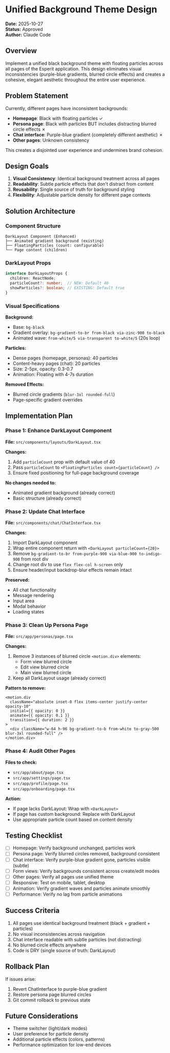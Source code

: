 # Unified Background Theme Design

**Date:** 2025-10-27  
**Status:** Approved  
**Author:** Claude Code

## Overview

Implement a unified black background theme with floating particles across all pages of the Esperit application. This design eliminates visual inconsistencies (purple-blue gradients, blurred circle effects) and creates a cohesive, elegant aesthetic throughout the entire user experience.

## Problem Statement

Currently, different pages have inconsistent backgrounds:
- **Homepage**: Black with floating particles ✓
- **Persona page**: Black with particles BUT includes distracting blurred circle effects ✗
- **Chat interface**: Purple-blue gradient (completely different aesthetic) ✗
- **Other pages**: Unknown consistency

This creates a disjointed user experience and undermines brand cohesion.

## Design Goals

1. **Visual Consistency**: Identical background treatment across all pages
2. **Readability**: Subtle particle effects that don't distract from content
3. **Reusability**: Single source of truth for background styling
4. **Flexibility**: Adjustable particle density for different page contexts

## Solution Architecture

### Component Structure

```
DarkLayout Component (Enhanced)
├── Animated gradient background (existing)
├── FloatingParticles (count: configurable)
└── Page content (children)
```

### DarkLayout Props

```typescript
interface DarkLayoutProps {
  children: ReactNode;
  particleCount?: number;  // NEW: Default 40
  showParticles?: boolean; // EXISTING: Default true
}
```

### Visual Specifications

**Background:**
- Base: `bg-black`
- Gradient overlay: `bg-gradient-to-br from-black via-zinc-900 to-black`
- Animated wave: `from-white/5 via-transparent to-white/5` (20s loop)

**Particles:**
- Dense pages (homepage, personas): 40 particles
- Content-heavy pages (chat): 20 particles
- Size: 2-5px, opacity: 0.3-0.7
- Animation: Floating with 4-7s duration

**Removed Effects:**
- Blurred circle gradients (`blur-3xl rounded-full`)
- Page-specific gradient overrides

## Implementation Plan

### Phase 1: Enhance DarkLayout Component

**File:** `src/components/layouts/DarkLayout.tsx`

**Changes:**
1. Add `particleCount` prop with default value of 40
2. Pass `particleCount` to `<FloatingParticles count={particleCount} />`
3. Ensure fixed positioning for full-page background coverage

**No changes needed to:**
- Animated gradient background (already correct)
- Basic structure (already correct)

### Phase 2: Update Chat Interface

**File:** `src/components/chat/ChatInterface.tsx`

**Changes:**
1. Import DarkLayout component
2. Wrap entire component return with `<DarkLayout particleCount={20}>`
3. Remove `bg-gradient-to-br from-purple-900 via-blue-900 to-indigo-900` from root div
4. Change root div to use `flex flex-col h-screen` only
5. Ensure header/input backdrop-blur effects remain intact

**Preserved:**
- All chat functionality
- Message rendering
- Input area
- Modal behavior
- Loading states

### Phase 3: Clean Up Persona Page

**File:** `src/app/personas/page.tsx`

**Changes:**
1. Remove 3 instances of blurred circle `<motion.div>` elements:
   - Form view blurred circle
   - Edit view blurred circle
   - Main view blurred circle
2. Keep all DarkLayout usage (already correct)

**Pattern to remove:**
```tsx
<motion.div
  className="absolute inset-0 flex items-center justify-center opacity-10"
  initial={{ opacity: 0 }}
  animate={{ opacity: 0.1 }}
  transition={{ duration: 2 }}
>
  <div className="w-64 h-96 bg-gradient-to-b from-white to-gray-500 blur-3xl rounded-full" />
</motion.div>
```

### Phase 4: Audit Other Pages

**Files to check:**
- `src/app/about/page.tsx`
- `src/app/settings/page.tsx`
- `src/app/profile/page.tsx`
- `src/app/onboarding/page.tsx`

**Action:**
- If page lacks DarkLayout: Wrap with `<DarkLayout>`
- If page has custom background: Replace with DarkLayout
- Use appropriate particle count based on content density

## Testing Checklist

- [ ] Homepage: Verify background unchanged, particles work
- [ ] Persona page: Verify blurred circles removed, background consistent
- [ ] Chat interface: Verify purple-blue gradient gone, particles visible (subtle)
- [ ] Form views: Verify backgrounds consistent across create/edit modes
- [ ] Other pages: Verify all pages use unified theme
- [ ] Responsive: Test on mobile, tablet, desktop
- [ ] Animation: Verify gradient waves and particles animate smoothly
- [ ] Performance: Verify no lag from particle animations

## Success Criteria

1. All pages use identical background treatment (black + gradient + particles)
2. No visual inconsistencies across navigation
3. Chat interface readable with subtle particles (not distracting)
4. No blurred circle effects anywhere
5. Code is DRY (single source of truth: DarkLayout)

## Rollback Plan

If issues arise:
1. Revert ChatInterface to purple-blue gradient
2. Restore persona page blurred circles
3. Git commit rollback to previous state

## Future Considerations

- Theme switcher (light/dark modes)
- User preference for particle density
- Additional particle effects (colors, patterns)
- Performance optimization for low-end devices
